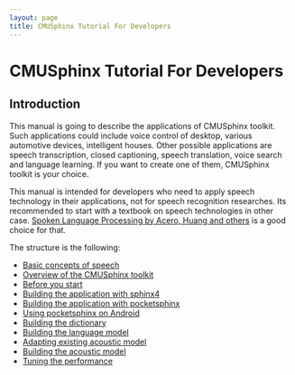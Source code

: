 ```yaml
---
layout: page 
title: CMUSphinx Tutorial For Developers
---
```

# CMUSphinx Tutorial For Developers

## Introduction

This manual is going to describe the applications of CMUSphinx toolkit.
Such applications could include voice control of desktop, various
automotive devices, intelligent houses. Other possible applications are
speech transcription, closed captioning, speech translation, voice
search and language learning. If you want to create one of them,
CMUSphinx toolkit is your choice.

This manual is intended for developers who need to apply speech
technology in their applications, not for speech recognition researches.
Its recommended to start with a textbook on speech technologies in other
case. [ Spoken Language Processing by Acero, Huang and others](http://www.amazon.com/Spoken-Language-Processing-Algorithm-Development/dp/0130226165 ) is a good
choice for that.


The structure is the following:


*  [ Basic concepts of speech](/wiki/tutorialconcepts )
*  [ Overview of the CMUSphinx toolkit](/wiki/tutorialoverview )
*  [ Before you start](/wiki/tutorialbeforestart )
*  [ Building the application with sphinx4](/wiki/tutorialsphinx4 )
*  [ Building the application with pocketsphinx](/wiki/tutorialpocketsphinx )
*  [ Using pocketsphinx on Android](/wiki/tutorialandroid )
*  [ Building the dictionary](/wiki/tutorialdict )
*  [ Building the language model](/wiki/tutoriallm )
*  [ Adapting existing acoustic model](/wiki/tutorialadapt )
*  [ Building the acoustic model](/wiki/tutorialam )
*  [ Tuning the performance](/wiki/tutorialtuning )

